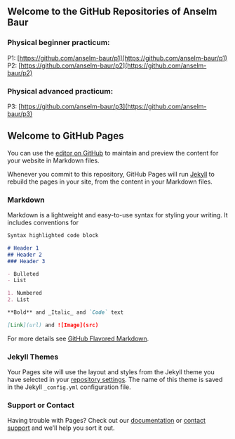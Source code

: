 ## Welcome to the GitHub Repositories of Anselm Baur


### Physical beginner practicum:<br/>
P1: [https://github.com/anselm-baur/p1](https://github.com/anselm-baur/p1)<br/>
P2: [https://github.com/anselm-baur/p2](https://github.com/anselm-baur/p2)<br/>


### Physical advanced practicum:<br/>
P3: [https://github.com/anselm-baur/p3](https://github.com/anselm-baur/p3)



## Welcome to GitHub Pages

You can use the [editor on GitHub](https://github.com/anselm-baur/p1/edit/master/README.md) to maintain and preview the content for your website in Markdown files.

Whenever you commit to this repository, GitHub Pages will run [Jekyll](https://jekyllrb.com/) to rebuild the pages in your site, from the content in your Markdown files.

### Markdown

Markdown is a lightweight and easy-to-use syntax for styling your writing. It includes conventions for

```markdown
Syntax highlighted code block

# Header 1
## Header 2
### Header 3

- Bulleted
- List

1. Numbered
2. List

**Bold** and _Italic_ and `Code` text

[Link](url) and ![Image](src)
```

For more details see [GitHub Flavored Markdown](https://guides.github.com/features/mastering-markdown/).

### Jekyll Themes

Your Pages site will use the layout and styles from the Jekyll theme you have selected in your [repository settings](https://github.com/anselm-baur/p1/settings). The name of this theme is saved in the Jekyll `_config.yml` configuration file.

### Support or Contact

Having trouble with Pages? Check out our [documentation](https://help.github.com/categories/github-pages-basics/) or [contact support](https://github.com/contact) and we’ll help you sort it out.
